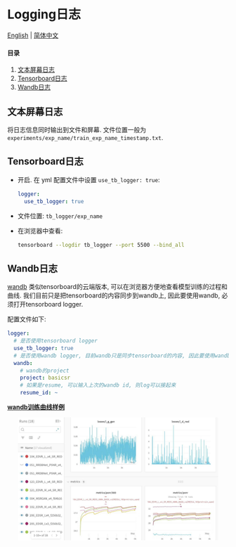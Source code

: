 # Logging日志

[English](Logging.md) | [简体中文](Logging_CN.md)

#### 目录

1. [文本屏幕日志](#文本屏幕日志)
1. [Tensorboard日志](#Tensorboard日志)
1. [Wandb日志](#Wandb日志)

## 文本屏幕日志

将日志信息同时输出到文件和屏幕. 文件位置一般为`experiments/exp_name/train_exp_name_timestamp.txt`.

## Tensorboard日志

- 开启. 在 yml 配置文件中设置 `use_tb_logger: true`:

    ```yml
    logger:
      use_tb_logger: true
    ```

- 文件位置: `tb_logger/exp_name`
- 在浏览器中查看:

    ```bash
    tensorboard --logdir tb_logger --port 5500 --bind_all
    ```

## Wandb日志

[wandb](https://www.wandb.com/) 类似tensorboard的云端版本, 可以在浏览器方便地查看模型训练的过程和曲线. 我们目前只是把tensorboard的内容同步到wandb上, 因此要使用wandb, 必须打开tensorboard logger.

配置文件如下:

```yml
logger:
  # 是否使用tensorboard logger
  use_tb_logger: true
  # 是否使用wandb logger, 目前wandb只是同步tensorboard的内容, 因此要使用wandb, 必须也同时使用tensorboard
  wandb:
    # wandb的project
    project: basicsr
    # 如果是resume, 可以输入上次的wandb id, 则log可以接起来
    resume_id: ~
```

**[wandb训练曲线样例](https://app.wandb.ai/xintao/basicsr)**

<p align="center">
<a href="https://app.wandb.ai/xintao/basicsr" target="_blank">
   <img src="../assets/wandb.jpg" height="280">
</a></p>
